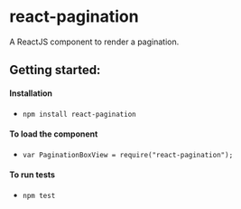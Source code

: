 react-pagination
================

A ReactJS component to render a pagination.


Getting started:
---------------------

#### Installation

  * `npm install react-pagination`

#### To load the component

  * `var PaginationBoxView = require("react-pagination");`

#### To run tests

  * `npm test`

